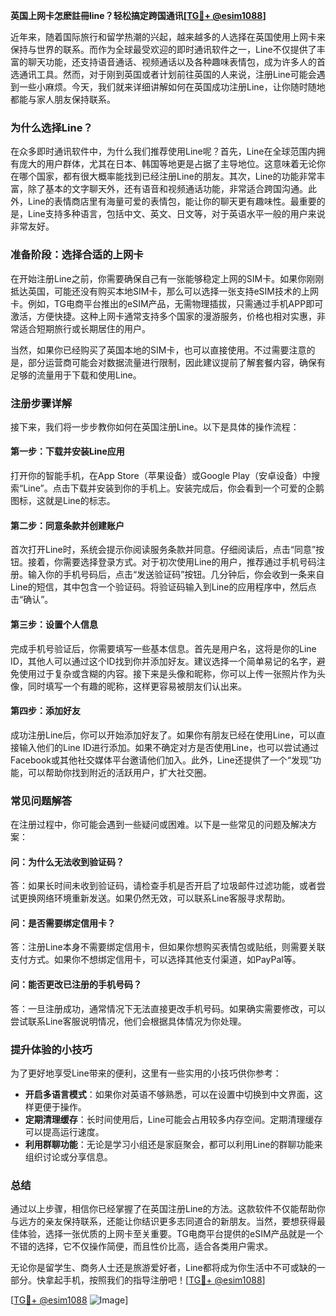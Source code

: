 **英国上网卡怎麽註冊line？轻松搞定跨国通讯[[TG💪+ @esim1088](https://t.me/s/esim1088)]**

近年来，随着国际旅行和留学热潮的兴起，越来越多的人选择在英国使用上网卡来保持与世界的联系。而作为全球最受欢迎的即时通讯软件之一，Line不仅提供了丰富的聊天功能，还支持语音通话、视频通话以及各种趣味表情包，成为许多人的首选通讯工具。然而，对于刚到英国或者计划前往英国的人来说，注册Line可能会遇到一些小麻烦。今天，我们就来详细讲解如何在英国成功注册Line，让你随时随地都能与家人朋友保持联系。

### **为什么选择Line？**

在众多即时通讯软件中，为什么我们推荐使用Line呢？首先，Line在全球范围内拥有庞大的用户群体，尤其在日本、韩国等地更是占据了主导地位。这意味着无论你在哪个国家，都有很大概率能找到已经注册Line的朋友。其次，Line的功能非常丰富，除了基本的文字聊天外，还有语音和视频通话功能，非常适合跨国沟通。此外，Line的表情商店里有海量可爱的表情包，能让你的聊天更有趣味性。最重要的是，Line支持多种语言，包括中文、英文、日文等，对于英语水平一般的用户来说非常友好。

### **准备阶段：选择合适的上网卡**

在开始注册Line之前，你需要确保自己有一张能够稳定上网的SIM卡。如果你刚刚抵达英国，可能还没有购买本地SIM卡，那么可以选择一张支持eSIM技术的上网卡。例如，TG电商平台推出的eSIM产品，无需物理插拔，只需通过手机APP即可激活，方便快捷。这种上网卡通常支持多个国家的漫游服务，价格也相对实惠，非常适合短期旅行或长期居住的用户。

当然，如果你已经购买了英国本地的SIM卡，也可以直接使用。不过需要注意的是，部分运营商可能会对数据流量进行限制，因此建议提前了解套餐内容，确保有足够的流量用于下载和使用Line。

### **注册步骤详解**

接下来，我们将一步步教你如何在英国注册Line。以下是具体的操作流程：

#### **第一步：下载并安装Line应用**
打开你的智能手机，在App Store（苹果设备）或Google Play（安卓设备）中搜索“Line”。点击下载并安装到你的手机上。安装完成后，你会看到一个可爱的企鹅图标，这就是Line的标志。

#### **第二步：同意条款并创建账户**
首次打开Line时，系统会提示你阅读服务条款并同意。仔细阅读后，点击“同意”按钮。接着，你需要选择登录方式。对于初次使用Line的用户，推荐通过手机号码注册。输入你的手机号码后，点击“发送验证码”按钮。几分钟后，你会收到一条来自Line的短信，其中包含一个验证码。将验证码输入到Line的应用程序中，然后点击“确认”。

#### **第三步：设置个人信息**
完成手机号验证后，你需要填写一些基本信息。首先是用户名，这将是你的Line ID，其他人可以通过这个ID找到你并添加好友。建议选择一个简单易记的名字，避免使用过于复杂或含糊的内容。接下来是头像和昵称，你可以上传一张照片作为头像，同时填写一个有趣的昵称，这样更容易被朋友们认出来。

#### **第四步：添加好友**
成功注册Line后，你可以开始添加好友了。如果你有朋友已经在使用Line，可以直接输入他们的Line ID进行添加。如果不确定对方是否使用Line，也可以尝试通过Facebook或其他社交媒体平台邀请他们加入。此外，Line还提供了一个“发现”功能，可以帮助你找到附近的活跃用户，扩大社交圈。

### **常见问题解答**

在注册过程中，你可能会遇到一些疑问或困难。以下是一些常见的问题及解决方案：

#### **问：为什么无法收到验证码？**
答：如果长时间未收到验证码，请检查手机是否开启了垃圾邮件过滤功能，或者尝试更换网络环境重新发送。如果仍然无效，可以联系Line客服寻求帮助。

#### **问：是否需要绑定信用卡？**
答：注册Line本身不需要绑定信用卡，但如果你想购买表情包或贴纸，则需要关联支付方式。如果你不想绑定信用卡，可以选择其他支付渠道，如PayPal等。

#### **问：能否更改已注册的手机号码？**
答：一旦注册成功，通常情况下无法直接更改手机号码。如果确实需要修改，可以尝试联系Line客服说明情况，他们会根据具体情况为你处理。

### **提升体验的小技巧**

为了更好地享受Line带来的便利，这里有一些实用的小技巧供你参考：

- **开启多语言模式**：如果你对英语不够熟悉，可以在设置中切换到中文界面，这样更便于操作。
- **定期清理缓存**：长时间使用后，Line可能会占用较多内存空间。定期清理缓存可以提高运行速度。
- **利用群聊功能**：无论是学习小组还是家庭聚会，都可以利用Line的群聊功能来组织讨论或分享信息。

### **总结**

通过以上步骤，相信你已经掌握了在英国注册Line的方法。这款软件不仅能帮助你与远方的亲友保持联系，还能让你结识更多志同道合的新朋友。当然，要想获得最佳体验，选择一张优质的上网卡至关重要。TG电商平台提供的eSIM产品就是一个不错的选择，它不仅操作简便，而且性价比高，适合各类用户需求。

无论你是留学生、商务人士还是旅游爱好者，Line都将成为你生活中不可或缺的一部分。快拿起手机，按照我们的指导注册吧！[[TG💪+ @esim1088](https://t.me/s/esim1088)] 

[[TG💪+ @esim1088](https://t.me/s/esim1088) ![Image](https://i.postimg.cc/4NQfJmqS/Snipaste-2025-05-13-00-14-12.png)]